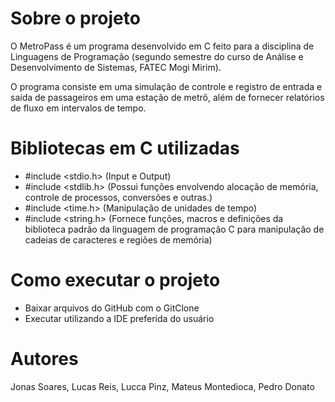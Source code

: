 # Sobre o projeto

O MetroPass é um programa desenvolvido em C feito para a disciplina de Linguagens de Programação (segundo semestre do curso de Análise e Desenvolvimento de Sistemas, FATEC Mogi Mirim).

O programa consiste em uma simulação de controle e registro de entrada e saída de passageiros em uma estação de metrô, além de fornecer relatórios de fluxo em intervalos de tempo.

# Bibliotecas em C utilizadas

- #include <stdio.h> (Input e Output)
- #include <stdlib.h> (Possui funções envolvendo alocação de memória, controle de processos, conversões e outras.)
- #include <time.h> (Manipulação de unidades de tempo)
- #include <string.h> (Fornece funções, macros e definições da biblioteca padrão da linguagem de programação C para manipulação de cadeias de caracteres e regiões de memória)

# Como executar o projeto

- Baixar arquivos do GitHub com o GitClone
- Executar utilizando a IDE preferida do usuário

# Autores

Jonas Soares, Lucas Reis, Lucca Pinz, Mateus Montedioca, Pedro Donato
